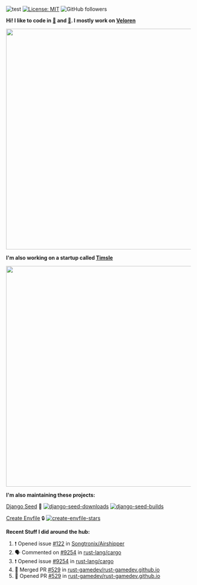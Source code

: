 ![test](https://hits.seeyoufarm.com/api/count/incr/badge.svg?url=https://github.com/AngelOnFira)
[![License: MIT](https://img.shields.io/badge/License-MIT-yellow.svg)](https://opensource.org/licenses/MIT)
![GitHub followers](https://img.shields.io/github/followers/angelonfira?style=social)

**Hi! I like to code in [:crab:](https://www.rust-lang.org/) and [:snake:](https://www.python.org/). I mostly work on [Veloren](https://veloren.net)**

<p align="center">
  <img width="600" src="https://media.discordapp.net/attachments/444005079410802699/730566298073038949/rsz_5f0656b6aa176.png">
</p>

**I'm also working on a startup called [Timsle](https://timsle.com)**

<p align="center">
  <img width="600" src="https://media.discordapp.net/attachments/444005079410802699/730566842674053130/rsz_5f0657242abb4.png">
</p>

**I'm also maintaining these projects:**

[Django Seed](https://github.com/Brobin/django-seed)
:seedling:
[![django-seed-downloads](https://pepy.tech/badge/django-seed)](https://pepy.tech/project/django-seed)
[![django-seed-builds](https://github.com/Brobin/django-seed/workflows/Test/badge.svg)](https://github.com/Brobin/django-seed)

[Create Envfile](https://github.com/SpicyPizza/create-envfile)
:lock:
[![create-envfile-stars](https://img.shields.io/github/stars/SpicyPizza/create-envfile?style=social)](https://github.com/SpicyPizza/create-envfile)

**Recent Stuff I did around the hub:**

<!--START_SECTION:activity-->
1. ❗️ Opened issue [#122](https://github.com/Songtronix/Airshipper/issues/122) in [Songtronix/Airshipper](https://github.com/Songtronix/Airshipper)
2. 🗣 Commented on [#9254](https://github.com/rust-lang/cargo/issues/9254) in [rust-lang/cargo](https://github.com/rust-lang/cargo)
3. ❗️ Opened issue [#9254](https://github.com/rust-lang/cargo/issues/9254) in [rust-lang/cargo](https://github.com/rust-lang/cargo)
4. 🎉 Merged PR [#529](https://github.com/rust-gamedev/rust-gamedev.github.io/pull/529) in [rust-gamedev/rust-gamedev.github.io](https://github.com/rust-gamedev/rust-gamedev.github.io)
5. 💪 Opened PR [#529](https://github.com/rust-gamedev/rust-gamedev.github.io/pull/529) in [rust-gamedev/rust-gamedev.github.io](https://github.com/rust-gamedev/rust-gamedev.github.io)
<!--END_SECTION:activity-->
